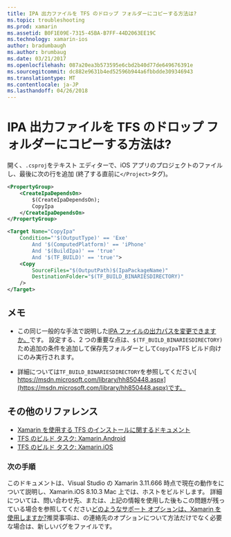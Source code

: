 ```yaml
---
title: IPA 出力ファイルを TFS のドロップ フォルダーにコピーする方法は?
ms.topic: troubleshooting
ms.prod: xamarin
ms.assetid: B0F1E09E-7315-45BA-B7FF-44D2063EE19C
ms.technology: xamarin-ios
author: bradumbaugh
ms.author: brumbaug
ms.date: 03/21/2017
ms.openlocfilehash: 087a20ea3b573595e6cbd2b40d77de649676391e
ms.sourcegitcommit: dc882e9631b4ed52596b944a6fbbdde309346943
ms.translationtype: MT
ms.contentlocale: ja-JP
ms.lasthandoff: 04/26/2018
---
```

# <a name="how-can-i-copy-ipa-output-files-to-the-tfs-drop-folder"></a>IPA 出力ファイルを TFS のドロップ フォルダーにコピーする方法は?

開く、`.csproj`をテキスト エディターで、iOS アプリのプロジェクトのファイルし、最後に次の行を追加 (終了する直前に`</Project>`タグ)。

```xml
<PropertyGroup>
    <CreateIpaDependsOn>
        $(CreateIpaDependsOn);
        CopyIpa
    </CreateIpaDependsOn>
</PropertyGroup>

<Target Name="CopyIpa"
    Condition="'$(OutputType)' == 'Exe'
        And '$(ComputedPlatform)' == 'iPhone'
        And '$(BuildIpa)' == 'true'
        And '$(TF_BUILD)' == 'true'">
    <Copy
        SourceFiles="$(OutputPath)$(IpaPackageName)"
        DestinationFolder="$(TF_BUILD_BINARIESDIRECTORY)"
    />
</Target>
```

## <a name="notes"></a>メモ

-   この同じ一般的な手法で説明した[IPA ファイルの出力パスを変更できますか。](~/ios/troubleshooting/questions/ipa-output-path.md)です。 設定する、2 つの重要な点は、`$(TF_BUILD_BINARIESDIRECTORY)`ため追加の条件を追加して保存先フォルダーとして`CopyIpa`TFS ビルド向けにのみ実行されます。

-   詳細については`TF_BUILD_BINARIESDIRECTORY`を参照してください[ https://msdn.microsoft.com/library/hh850448.aspx](https://msdn.microsoft.com/library/hh850448.aspx)です。

## <a name="additional-references"></a>その他のリファレンス

- [Xamarin を使用する TFS のインストールに関するドキュメント](https://docs.microsoft.com/vsts/tfvc/overview)
- [TFS のビルド タスク: Xamarin.Android](https://docs.microsoft.com/vsts/build-release/tasks/build/xamarin-android)
- [TFS のビルド タスク: Xamarin.iOS](https://docs.microsoft.com/vsts/build-release/tasks/build/xamarin-ios)

### <a name="next-steps"></a>次の手順
このドキュメントは、Visual Studio の Xamarin 3.11.666 時点で現在の動作をについて説明し、Xamarin.iOS 8.10.3 Mac 上では、ホストをビルドします。 詳細については、問い合わせ先、または、上記の情報を使用した後もこの問題が残っている場合を参照してください[どのようなサポート オプションは、Xamarin を使用しますか?](~/cross-platform/troubleshooting/support-options.md)推奨事項は、の連絡先のオプションについて方法だけでなく必要な場合は、新しいバグをファイルです。 



